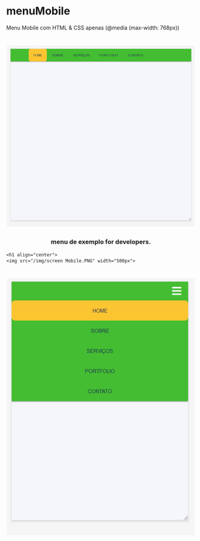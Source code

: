 # menuMobile
Menu Mobile com HTML &amp; CSS apenas (@media (max-width: 768px))

<h1 align="center">
    <img src="/img/screen menuMobile.PNG" width="500px">
  </h1>
  
  <h3 align="center"> menu de exemplo for developers.</h3>
  
    <h1 align="center">
    <img src="/img/screen Mobile.PNG" width="500px">
  </h1>
   
  <h1 align="center">
    <img src="/img/Screen Shot 2020-07-13 at 14.15.15.png" width="500px">
  </h1>

  

